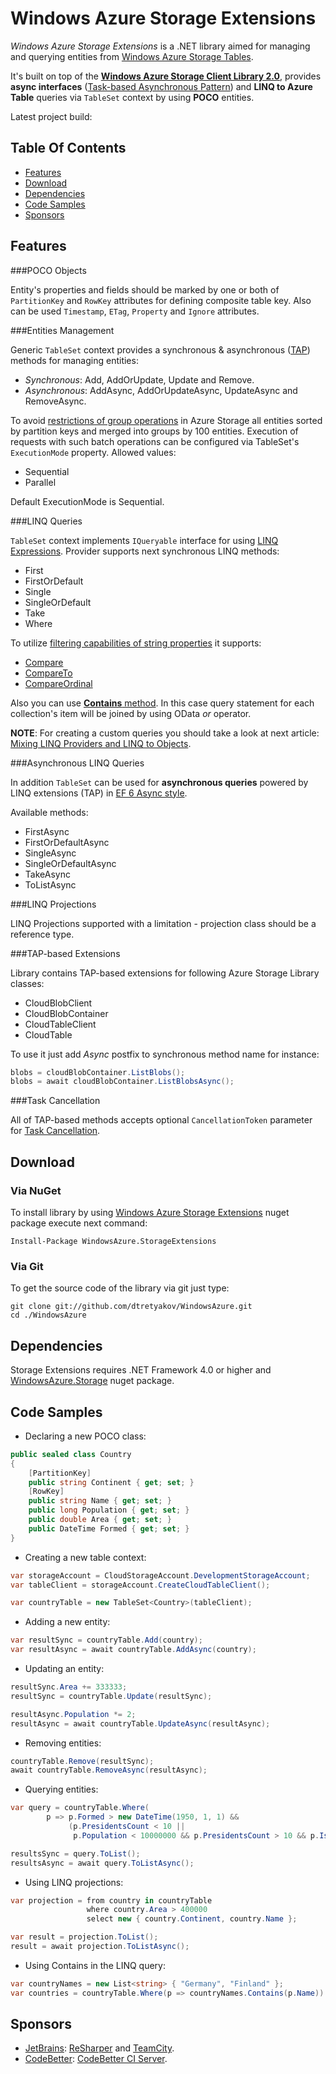 # Windows Azure Storage Extensions

*Windows Azure Storage Extensions* is a .NET library aimed for managing and querying entities from [Windows Azure Storage Tables](http://msdn.microsoft.com/en-us/library/windowsazure/dd179463.aspx).

It's built on top of the **[Windows Azure Storage Client Library 2.0](https://github.com/WindowsAzure/azure-sdk-for-net)**, provides **async interfaces** ([Task-based Asynchronous Pattern](http://msdn.microsoft.com/en-us/library/hh873175.aspx)) and **LINQ to Azure Table** queries via `TableSet` context by using **POCO** entities.

Latest project build: <a href="http://teamcity.codebetter.com/viewType.html?buildTypeId=bt986&guest=1"><img src="http://teamcity.codebetter.com/app/rest/builds/buildType:(id:bt986)/statusIcon" alt=""/></a>

## Table Of Contents
* [Features](#features)
* [Download](#download)
* [Dependencies](#dependencies)
* [Code Samples](#code-samples)
* [Sponsors](#sponsors)

## Features

###POCO Objects

Entity's properties and fields should be marked by one or both of `PartitionKey` and `RowKey` attributes for defining composite table key.
Also can be used `Timestamp`, `ETag`, `Property` and `Ignore` attributes.

###Entities Management

Generic `TableSet` context provides a synchronous & asynchronous ([TAP](http://msdn.microsoft.com/en-us/library/hh873175.aspx)) methods for managing entities:

  * *Synchronous*: Add, AddOrUpdate, Update and Remove.
  * *Asynchronous*: AddAsync, AddOrUpdateAsync, UpdateAsync and RemoveAsync.

To avoid [restrictions of group operations](http://msdn.microsoft.com/en-us/library/windowsazure/dd894038.aspx) in Azure Storage all entities sorted by partition keys and merged into groups by 100 entities. Execution of requests with such batch operations can be configured via TableSet's `ExecutionMode` property. Allowed values:
* Sequential
* Parallel

Default ExecutionMode is Sequential.

###LINQ Queries

`TableSet` context implements `IQueryable` interface for using [LINQ Expressions](http://msdn.microsoft.com/en-us/library/vstudio/bb397926.aspx). Provider supports next synchronous LINQ methods:
* First
* FirstOrDefault
* Single
* SingleOrDefault
* Take
* Where

To utilize [filtering capabilities of string properties](http://msdn.microsoft.com/en-us/library/windowsazure/dd894031.aspx) it supports:
* [Compare](http://msdn.microsoft.com/en-us/library/84787k22.aspx)
* [CompareTo](http://msdn.microsoft.com/en-us/library/fkw3h78a.aspx)
* [CompareOrdinal](http://msdn.microsoft.com/en-us/library/af26w0wa.aspx)

Also you can use [**Contains** method](http://msdn.microsoft.com/en-us/library/ms132407.aspx). In this case query statement for each collection's item will be joined by using OData _or_ operator.

**NOTE**: For creating a custom queries you should take a look at next article: [Mixing LINQ Providers and LINQ to Objects](http://msdn.microsoft.com/en-us/vstudio/ff963710.aspx). 

###Asynchronous LINQ Queries

In addition `TableSet` can be used for **asynchronous queries** powered by LINQ extensions (TAP) in [EF 6 Async style](http://weblogs.asp.net/scottgu/archive/2012/12/11/entity-framework-6-alpha2-now-available.aspx).

Available methods:
* FirstAsync
* FirstOrDefaultAsync
* SingleAsync
* SingleOrDefaultAsync
* TakeAsync
* ToListAsync

###LINQ Projections

LINQ Projections supported with a limitation - projection class should be a reference type.

###TAP-based Extensions

Library contains TAP-based extensions for following Azure Storage Library classes:
* CloudBlobClient
* CloudBlobContainer
* CloudTableClient
* CloudTable

To use it just add _Async_ postfix to synchronous method name for instance:

```csharp
blobs = cloudBlobContainer.ListBlobs();
blobs = await cloudBlobContainer.ListBlobsAsync();
```

###Task Cancellation

All of TAP-based methods accepts optional `CancellationToken` parameter for [Task Cancellation](http://msdn.microsoft.com/en-us/library/dd997396.aspx).

## Download

### Via NuGet
To install library by using [Windows Azure Storage Extensions](https://nuget.org/packages/WindowsAzure.StorageExtensions/) nuget package execute next command:

```
Install-Package WindowsAzure.StorageExtensions
```

### Via Git
To get the source code of the library via git just type:

```git
git clone git://github.com/dtretyakov/WindowsAzure.git
cd ./WindowsAzure
```

## Dependencies
Storage Extensions requires .NET Framework 4.0 or higher and [WindowsAzure.Storage](https://nuget.org/packages/WindowsAzure.Storage) nuget package.

## Code Samples

* Declaring a new POCO class:

```csharp
public sealed class Country
{
    [PartitionKey]
    public string Continent { get; set; }
    [RowKey]
    public string Name { get; set; }
    public long Population { get; set; }
    public double Area { get; set; }
    public DateTime Formed { get; set; }
}
```

* Creating a new table context:

```csharp
var storageAccount = CloudStorageAccount.DevelopmentStorageAccount;
var tableClient = storageAccount.CreateCloudTableClient();

var countryTable = new TableSet<Country>(tableClient);
```

* Adding a new entity:

```csharp
var resultSync = countryTable.Add(country);
var resultAsync = await countryTable.AddAsync(country);
```

* Updating an entity:

```csharp
resultSync.Area += 333333;
resultSync = countryTable.Update(resultSync);

resultAsync.Population *= 2;
resultAsync = await countryTable.UpdateAsync(resultAsync);
```

* Removing entities:

```csharp
countryTable.Remove(resultSync);
await countryTable.RemoveAsync(resultAsync);
```

* Querying entities:

```csharp
var query = countryTable.Where(
        p => p.Formed > new DateTime(1950, 1, 1) &&
             (p.PresidentsCount < 10 ||
              p.Population < 10000000 && p.PresidentsCount > 10 && p.IsExists));

resultsSync = query.ToList();
resultsAsync = await query.ToListAsync();
```

* Using LINQ projections:

```csharp
var projection = from country in countryTable
                 where country.Area > 400000
                 select new { country.Continent, country.Name };

var result = projection.ToList();
result = await projection.ToListAsync();
```

* Using Contains in the LINQ query:

```csharp
var countryNames = new List<string> { "Germany", "Finland" };
var countries = countryTable.Where(p => countryNames.Contains(p.Name)).ToList();
```

## Sponsors
* [JetBrains](http://www.jetbrains.com): [ReSharper](http://www.jetbrains.com/resharper/) and [TeamCity](http://www.jetbrains.com/teamcity/).
* [CodeBetter](http://codebetter.com): [CodeBetter CI Server](http://codebetter.com/codebetter-ci/).
